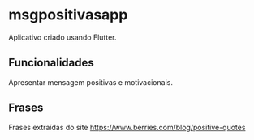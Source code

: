 # msgpositivasapp

Aplicativo criado usando Flutter.

## Funcionalidades

Apresentar mensagem positivas e motivacionais.

## Frases

Frases extraídas do site https://www.berries.com/blog/positive-quotes